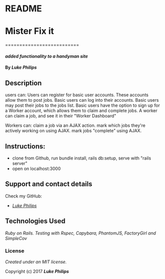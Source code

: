 # README

# Mister Fix it
==========================

#### _added functionality to a handyman site_

#### By _**Luke Philips**_

## Description

users can:
Users can register for basic user accounts. These accounts allow them to post jobs.
Basic users can log into their accounts.
Basic users may post their jobs to the jobs list.
Basic users have the option to sign up for a Worker account, which allows them to claim and complete jobs.
A worker can claim a job, and see it in their "Worker Dashboard"

Workers can:
claim a job via an AJAX action.
mark which jobs they're actively working on using AJAX.
mark jobs "complete" using AJAX.

## Instructions:

* clone from Github, run bundle install, rails db:setup, serve with "rails server"
* open on localhost:3000

## Support and contact details

Check my GitHub:
* _[Luke Philips](https://github.com/lukeephilips)_

## Technologies Used

_Ruby on Rails. Testing with Rspec, Capybara, PhantomJS, FactoryGirl and SimpleCov_

### License

*Created under an MIT license.*

Copyright (c) 2017 **_Luke Philips_**

